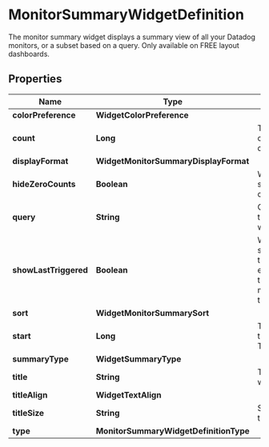 

# MonitorSummaryWidgetDefinition

The monitor summary widget displays a summary view of all your Datadog monitors, or a subset based on a query. Only available on FREE layout dashboards.

## Properties

Name | Type | Description | Notes
------------ | ------------- | ------------- | -------------
**colorPreference** | **WidgetColorPreference** |  |  [optional]
**count** | **Long** | The number of monitors to display. |  [optional]
**displayFormat** | **WidgetMonitorSummaryDisplayFormat** |  |  [optional]
**hideZeroCounts** | **Boolean** | Whether to show counts of 0 or not. |  [optional]
**query** | **String** | Query to filter the monitors with. | 
**showLastTriggered** | **Boolean** | Whether to show the time that has elapsed since the monitor/group triggered. |  [optional]
**sort** | **WidgetMonitorSummarySort** |  |  [optional]
**start** | **Long** | The start of the list. Typically 0. |  [optional]
**summaryType** | **WidgetSummaryType** |  |  [optional]
**title** | **String** | Title of the widget. |  [optional]
**titleAlign** | **WidgetTextAlign** |  |  [optional]
**titleSize** | **String** | Size of the title. |  [optional]
**type** | **MonitorSummaryWidgetDefinitionType** |  | 



